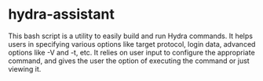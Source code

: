 # hydra-assistant
This bash script is a utility to easily build and run Hydra commands. It helps users in specifying various options like target protocol, login data, advanced options like -V and -t, etc. It relies on user input to configure the appropriate command, and gives the user the option of executing the command or just viewing it.
